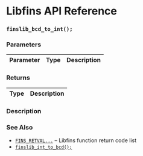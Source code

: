 # Libfins API Reference

### `finslib_bcd_to_int();`

### Parameters

| Parameter | Type | Description |
| :--- | :--- | :--- |

### Returns

| Type | Description |
| :--- | :--- |

### Description

### See Also

* [`FINS_RETVAL...`](FINS_RETVAL.md) &ndash; Libfins function return code list
* [`finslib_int_to_bcd();`](finslib_int_to_bcd.md)
